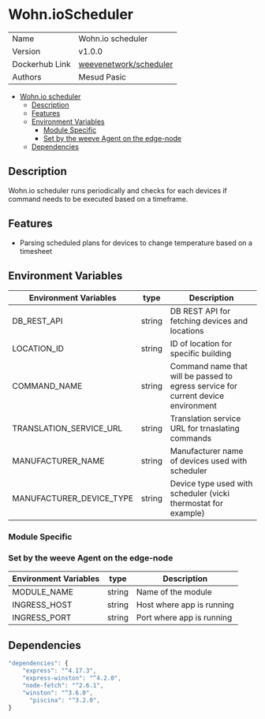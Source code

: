 # Wohn.ioScheduler

|                |                                                                           |
| -------------- | ------------------------------------------------------------------------- |
| Name           | Wohn.io scheduler                                                                 |
| Version        | v1.0.0                                                                    |
| Dockerhub Link | [weevenetwork/scheduler](https://hub.docker.com/r/weevenetwork/scheduler) |
| Authors        | Mesud Pasic                                                               |

- [Wohn.io scheduler](#Wohn.ioScheduler)
  - [Description](#description)
  - [Features](#features)
  - [Environment Variables](#environment-variables)
    - [Module Specific](#module-specific)
    - [Set by the weeve Agent on the edge-node](#set-by-the-weeve-agent-on-the-edge-node)
  - [Dependencies](#dependencies)

## Description

Wohn.io scheduler runs periodically and checks for each devices if command needs to be executed based on a timeframe.

## Features

- Parsing scheduled plans for devices to change temperature based on a timesheet

## Environment Variables

| Environment Variables | type | Description |
| --- | --- | --- |
| DB_REST_API | string | DB REST API for fetching devices and locations |
| LOCATION_ID | string | ID of location for specific building |
| COMMAND_NAME | string | Command name that will be passed to egress service for current device environment |
| TRANSLATION_SERVICE_URL | string | Translation service URL for trnaslating commands |
| MANUFACTURER_NAME | string | Manufacturer name of devices used with scheduler |
| MANUFACTURER_DEVICE_TYPE | string | Device type used with scheduler (vicki thermostat for example) |

### Module Specific

### Set by the weeve Agent on the edge-node

| Environment Variables | type   | Description               |
| --------------------- | ------ | ------------------------- |
| MODULE_NAME           | string | Name of the module        |
| INGRESS_HOST          | string | Host where app is running |
| INGRESS_PORT          | string | Port where app is running |

## Dependencies

```js
"dependencies": {
    "express": "^4.17.3",
    "express-winston": "^4.2.0",
    "node-fetch": "^2.6.1",
    "winston": "^3.6.0",
	  "piscina": "^3.2.0",
}
```
